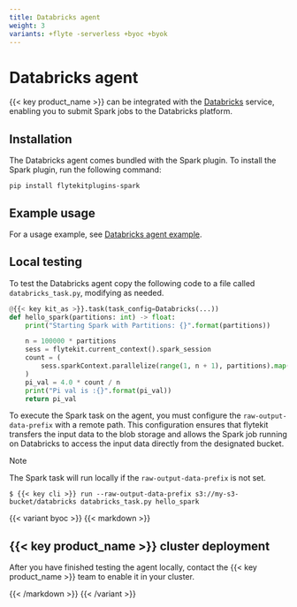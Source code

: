 ```yaml
---
title: Databricks agent
weight: 3
variants: +flyte -serverless +byoc +byok
---
```


# Databricks agent

{{< key product_name >}} can be integrated with the [Databricks](https://www.databricks.com/) service,
enabling you to submit Spark jobs to the Databricks platform.

## Installation

The Databricks agent comes bundled with the Spark plugin. To install the Spark plugin, run the following command:

```
pip install flytekitplugins-spark
```

## Example usage

For a usage example, see [Databricks agent example](./databricks-agent-example.md).

## Local testing

To test the Databricks agent copy the following code to a file called `databricks_task.py`, modifying as needed.

```python
@{{< key kit_as >}}.task(task_config=Databricks(...))
def hello_spark(partitions: int) -> float:
    print("Starting Spark with Partitions: {}".format(partitions))

    n = 100000 * partitions
    sess = flytekit.current_context().spark_session
    count = (
        sess.sparkContext.parallelize(range(1, n + 1), partitions).map(f).reduce(add)
    )
    pi_val = 4.0 * count / n
    print("Pi val is :{}".format(pi_val))
    return pi_val
```

To execute the Spark task on the agent, you must configure the `raw-output-data-prefix` with a remote path.
This configuration ensures that flytekit transfers the input data to the blob storage and allows the Spark job running on Databricks to access the input data directly from the designated bucket.

> [!NOTE]
> The Spark task will run locally if the `raw-output-data-prefix` is not set.

```shell
$ {{< key cli >}} run --raw-output-data-prefix s3://my-s3-bucket/databricks databricks_task.py hello_spark
```

{{< variant byoc >}}
{{< markdown >}}

## {{< key product_name >}} cluster deployment

After you have finished testing the agent locally, contact the {{< key product_name >}} team to enable it in your cluster.

{{< /markdown >}}
{{< /variant >}}
